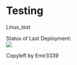 # Testing
Linux_test

Status of Last Deployment:<br>
<img src="http://github.com/Emir3339/Testing/tree/main/.github/workflows/ to Linux via SSH/badge.svg?branch=main"><br>


Copyleft by Emir3339
